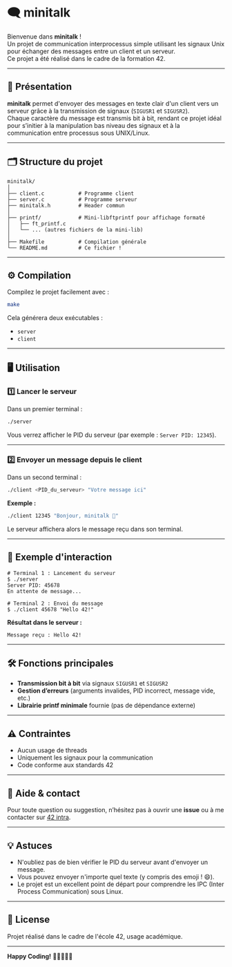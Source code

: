 # 🗨️ minitalk

Bienvenue dans **minitalk** !  
Un projet de communication interprocessus simple utilisant les signaux Unix pour échanger des messages entre un client et un serveur.  
Ce projet a été réalisé dans le cadre de la formation 42.

---

## 🚀 Présentation

**minitalk** permet d'envoyer des messages en texte clair d'un client vers un serveur grâce à la transmission de signaux (`SIGUSR1` et `SIGUSR2`).  
Chaque caractère du message est transmis bit à bit, rendant ce projet idéal pour s’initier à la manipulation bas niveau des signaux et à la communication entre processus sous UNIX/Linux.

---

## 🗂️ Structure du projet

```
minitalk/
│
├── client.c           # Programme client
├── server.c           # Programme serveur
├── minitalk.h         # Header commun
│
├── printf/            # Mini-libftprintf pour affichage formaté
│   ├── ft_printf.c
│   └── ... (autres fichiers de la mini-lib)
│
├── Makefile           # Compilation générale
└── README.md          # Ce fichier !
```

---

## ⚙️ Compilation

Compilez le projet facilement avec :

```sh
make
```

Cela générera deux exécutables :

- `server`
- `client`

---

## 🖥️ Utilisation

### 1️⃣ Lancer le serveur

Dans un premier terminal :

```sh
./server
```

Vous verrez afficher le PID du serveur (par exemple : `Server PID: 12345`).

---

### 2️⃣ Envoyer un message depuis le client

Dans un second terminal :

```sh
./client <PID_du_serveur> "Votre message ici"
```

**Exemple :**
```sh
./client 12345 "Bonjour, minitalk 🚀"
```

Le serveur affichera alors le message reçu dans son terminal.

---

## 🔄 Exemple d'interaction

```shell
# Terminal 1 : Lancement du serveur
$ ./server
Server PID: 45678
En attente de message...

# Terminal 2 : Envoi du message
$ ./client 45678 "Hello 42!"
```

**Résultat dans le serveur :**
```
Message reçu : Hello 42!
```

---

## 🛠️ Fonctions principales

- **Transmission bit à bit** via signaux `SIGUSR1` et `SIGUSR2`
- **Gestion d’erreurs** (arguments invalides, PID incorrect, message vide, etc.)
- **Librairie printf minimale** fournie (pas de dépendance externe)

---

## ⚠️ Contraintes

- Aucun usage de threads
- Uniquement les signaux pour la communication
- Code conforme aux standards 42

---

## 📄 Aide & contact

Pour toute question ou suggestion, n’hésitez pas à ouvrir une **issue** ou à me contacter sur [42 intra](mailto:cbayousf@student.42.fr).

---

## 💡 Astuces

- N'oubliez pas de bien vérifier le PID du serveur avant d'envoyer un message.
- Vous pouvez envoyer n'importe quel texte (y compris des emoji ! 😄).
- Le projet est un excellent point de départ pour comprendre les IPC (Inter Process Communication) sous Linux.

---

## 📝 License

Projet réalisé dans le cadre de l'école 42, usage académique.

---

**Happy Coding!** 🚦👨‍💻👩‍💻
